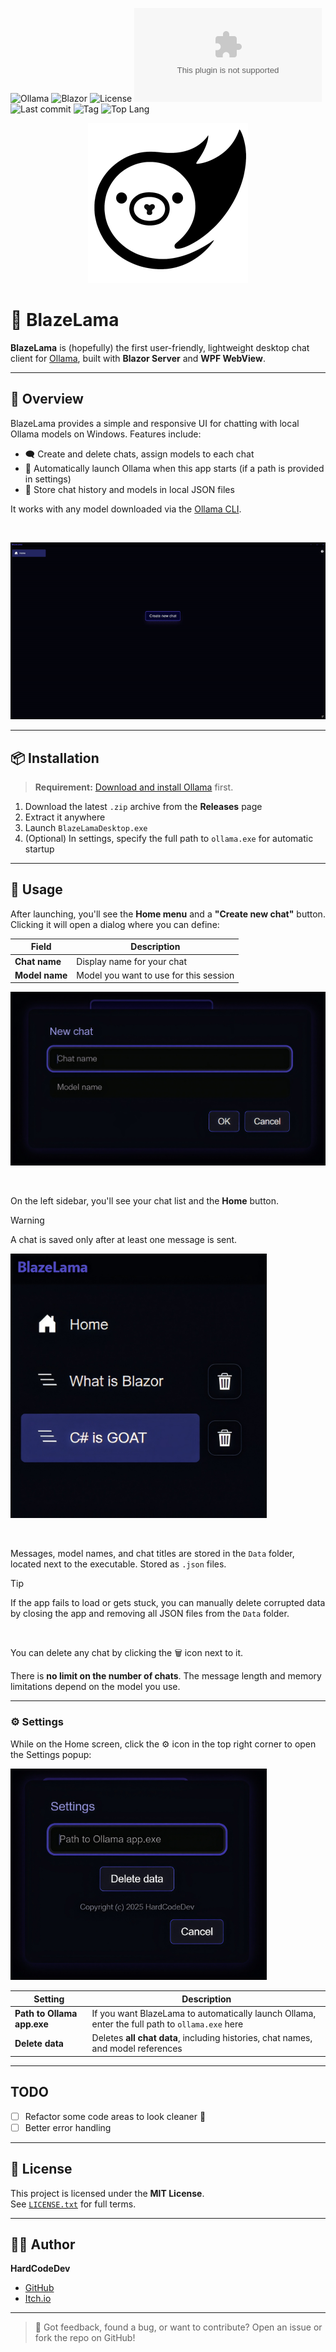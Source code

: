 ![Ollama](https://img.shields.io/badge/Ollama-%23000000?logo=Ollama)
![Blazor](https://img.shields.io/badge/Blazor-%23512BD4?logo=Blazor)
![License](https://img.shields.io/github/license/HardCodeDev777/BlazeLama?color=%2305991d)
![Programm Size](https://img.shields.io/github/size/HardCodeDev777/BlazeLama/Release%2FBlazeLama.zip?color=%2305991d)
![Last commit](https://img.shields.io/github/last-commit/HardCodeDev777/BlazeLama?color=%2305991d)
![Tag](https://img.shields.io/github/v/tag/HardCodeDev777/BlazeLama)
![Top Lang](https://img.shields.io/github/languages/top/HardCodeDev777/BlazeLama)
 
<div align="center">
    <img src="logo.png" width="256">
</div>

# 🦙 BlazeLama

**BlazeLama** is (hopefully) the first user-friendly, lightweight desktop chat client for [Ollama](https://ollama.com), built with **Blazor Server** and **WPF WebView**.
 
---

## 🚀 Overview

BlazeLama provides a simple and responsive UI for chatting with local Ollama models on Windows. Features include:

- 🗨️ Create and delete chats, assign models to each chat
- 🔧 Automatically launch Ollama when this app starts (if a path is provided in settings)
- 💾 Store chat history and models in local JSON files

It works with any model downloaded via the [Ollama CLI](https://ollama.com/library).

&nbsp;
&nbsp;

![BlazeLama](./app.gif)


---

## 📦 Installation

> **Requirement:** [Download and install Ollama](https://ollama.com) first.

1. Download the latest `.zip` archive from the **Releases** page  
2. Extract it anywhere  
3. Launch `BlazeLamaDesktop.exe`  
4. (Optional) In settings, specify the full path to `ollama.exe` for automatic startup

---

## 🔨 Usage

After launching, you'll see the **Home menu** and a **"Create new chat"** button. Clicking it will open a dialog where you can define:

| Field          | Description                            |
|----------------|----------------------------------------|
| **Chat name**  | Display name for your chat             |
| **Model name** | Model you want to use for this session |

<div>
    <img src="ChatPopup.png" width="512">
</div>

&nbsp;
&nbsp;

On the left sidebar, you'll see your chat list and the **Home** button.

> [!WARNING]  
> A chat is saved only after at least one message is sent.


<div>
    <img src="ChatList.png" width="410">
</div>

&nbsp;
&nbsp;

Messages, model names, and chat titles are stored in the `Data` folder, located next to the executable. Stored as `.json` files.

> [!TIP]  
> If the app fails to load or gets stuck, you can manually delete corrupted data by closing the app and removing all JSON files from the `Data` folder.

&nbsp;

You can delete any chat by clicking the 🗑 icon next to it.

There is **no limit on the number of chats**. The message length and memory limitations depend on the model you use.

---

### ⚙️ Settings

While on the Home screen, click the ⚙️ icon in the top right corner to open the Settings popup:

<div>
    <img src="Settings.png" width="410">
</div>

| Setting                   | Description |
|---------------------------|-------------|
| **Path to Ollama app.exe** | If you want BlazeLama to automatically launch Ollama, enter the full path to `ollama.exe` here |
| **Delete data**           | Deletes **all chat data**, including histories, chat names, and model references |

---
## TODO

- [ ]  Refactor some code areas to look cleaner 🙂
- [ ]  Better error handling
---

## 📄 License

This project is licensed under the **MIT License**.  
See [`LICENSE.txt`](LICENSE.txt) for full terms.

---

## 👨‍💻 Author

**HardCodeDev**  
-  [GitHub](https://github.com/HardCodeDev777)  
-  [Itch.io](https://hardcodedev.itch.io/)

---

> 💬 Got feedback, found a bug, or want to contribute? Open an issue or fork the repo on GitHub!
